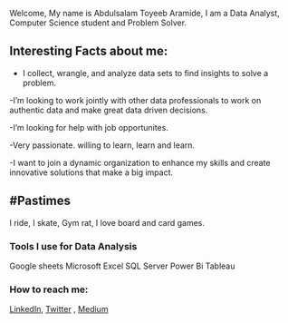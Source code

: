 Welcome, My name is Abdulsalam Toyeeb Aramide,
I am a Data Analyst, Computer Science student and Problem Solver.

## Interesting Facts about me:

- I collect, wrangle, and analyze data sets to find insights to solve a problem.
  
 -I’m looking to work jointly with other data professionals to work on authentic data and make great data driven decisions.
 
 -I’m looking for help with job opportunites.
 
 -Very passionate. willing to learn, learn and learn.

 -I want to join a dynamic organization to enhance my skills and create innovative solutions that make a big impact.

 ## #Pastimes
 I ride, I skate, Gym rat, I love board and card games.  
  
### Tools I use for Data Analysis

Google sheets
Microsoft Excel
SQL Server
Power Bi
Tableau

 ### How to reach me: 
 
 [LinkedIn](https://www.linkedin.com/in/aramide-abdulsalam-65685411b/), [Twitter](https://twitter.com/cryptoguynxtdor) , [Medium](https://medium.com/@haramidebeam) 
